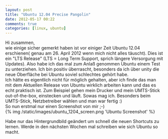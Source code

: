 ```yaml
---
layout: post
title: "Ubuntu 12.04 Precise Pangolin"
date: 2012-05-17 00:22
comments: true
categories: [linux, ubuntu]
---
```

Hi zusammen,   
wie einige sicher gemerkt haben ist vor einiger Zeit Ubuntu 12.04 erschienen( genau am 26. April 2012 wenn mich nicht alles täuscht). Dies ist ein "LTS Release" (LTS = Long Term Support, sprich längere Versorgung mit Updates). Also habe ich das mal zum Anlaß genommen Ubuntu einem Test zu unterziehen. Ich bin positiv überrascht, besonders da ich über unity die neue Oberfläche bei Ubuntu soviel schlechtes gehört habe.   
Ich hätte es eigentlich nicht für möglich gehalten, aber ich finde das man mit dem Aktuellen Release von Ubuntu wirklich arbeiten kann und das es echt praktisch ist. Zum Beispiel gehen mein Drucker und mein UMTS-Stick out-of-the-box, einstecken und läuft. Sowas mag ich. Besonders beim UMTS-Stick, Netzbetreiber wählen und man war fertig :)   
So nun erstmal nur einen Screenshot von mir ;-)   
{% img /static/images/ubuntu_1204_screen.png 'Ubuntu Screenshot' %}

Habe nur das Hintergrundbild geändert um schnell die neuen Shortcuts zu lernen. Werde in den nächsten Wochen mal schreiben wie sich Ubuntu so macht.
